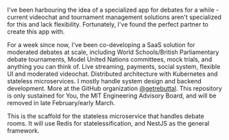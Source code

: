 <p>I've been harbouring the idea of a specialized app for debates for a while - current videochat and tournament management solutions aren't specialized for this and lack flexibility. Fortunately, I've found the perfect partner to create this app with.</p>
<p>For a week since now, I've been co-developing a SaaS solution for moderated debates at scale, including World Schools/British Parliamentary debate tournaments, Model United Nations committees, mock trials, and anything you can think of. Live streaming, payments, social system, flexible UI and moderated videochat. Distributed architecture with Kubernetes and stateless microservices. I mostly handle system design and backend development. More at the GitHub organization <a href="https://github.com/getrebuttal/">@getrebuttal</a>. This repository is only sustained for You, the MIT Engineering Advisory Board, and will be removed in late February/early March.</p>
<p>This is the scaffold for the stateless microservice that handles debate rooms. It will use Redis for statelessification, and NestJS as the general framework.</p>
